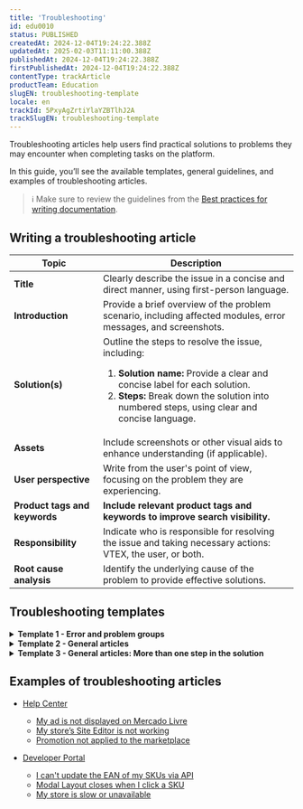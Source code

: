 ```yaml
---
title: 'Troubleshooting'
id: edu0010
status: PUBLISHED
createdAt: 2024-12-04T19:24:22.388Z
updatedAt: 2025-02-03T11:11:00.388Z
publishedAt: 2024-12-04T19:24:22.388Z
firstPublishedAt: 2024-12-04T19:24:22.388Z
contentType: trackArticle
productTeam: Education
slugEN: troubleshooting-template
locale: en
trackId: 5PxyAgZrtiYlaYZBTlhJ2A
trackSlugEN: troubleshooting-template
---
```


Troubleshooting articles help users find practical solutions to problems they may encounter when completing tasks on the platform.

In this guide, you’ll see the available templates, general guidelines, and examples of troubleshooting articles.

> ℹ️ Make sure to review the guidelines from the [Best practices for writing documentation](https://deploy-preview-4--language-hub.netlify.app/docs/documentation/best-practices-for-writing-documentation).

## Writing a troubleshooting article

| **Topic** | **Description** |
| ------------ | ---------------------- |
| **Title** | Clearly describe the issue in a concise and direct manner, using first-person language. |
| **Introduction** | Provide a brief overview of the problem scenario, including affected modules, error messages, and screenshots. |
| **Solution(s)** | Outline the steps to resolve the issue, including: <ol><li><b>Solution name:</b> Provide a clear and concise label for each solution.</li><li><b>Steps:</b> Break down the solution into numbered steps, using clear and concise language.</li></ol> |
| **Assets** | Include screenshots or other visual aids to enhance understanding (if applicable). |
| **User perspective** | Write from the user's point of view, focusing on the problem they are experiencing. |
| **Product tags and keywords** | **Include relevant product tags and keywords to improve search visibility.** |
| **Responsibility** | Indicate who is responsible for resolving the issue and taking necessary actions: VTEX, the user, or both. |
| **Root cause analysis** | Identify the underlying cause of the problem to provide effective solutions. |

## Troubleshooting templates

<details>
<summary><b>Template 1 - Error and problem groups</b></summary>

```md
# Title
Product tags: [Add products related to the problem. Example: Orders and Payments]

Keywords: [Words that help identify the article content in a search. Example: Unidentified order, SKU, etc.]

[Add a brief introduction describing the problem faced by the user. Whenever possible, limit this to 2 paragraphs.]

## Solution

To identify the meaning and determine the specific correction for each error message, see the table below:

Error type or message
Meaning
Required action
`{Add the error message}` or

Add the error type
[Describe the meaning of the message or the cause of the error type. Example: Order not found on VTEX (item removed from the catalog or incorrect information).]
[Guide the user with clear instructions. Example: provide a summary of the steps, mention another article, or recommend contacting support for further assistance.]
```

</details>

<details>
<summary><b>Template 2 - General articles</b></summary>

```md
# Title

Product tags: [Add products related to the problem. Example: Orders and Payments]

Keywords: [Words that help identify the article content in a search. Example: Unidentified order, SKU, etc.]

[Add a brief introduction describing the problem faced by the user. Limit this to 2 paragraphs.]

## Solution

[Describe possible solutions to solve the reported error. When there are multiple steps to fix the error, these should be divided into individual steps, see the next template, Template 3 - General articles: More than one step in the solution.]

To solve this problem, there are several solutions you can consider:

- [Solution name 1](#solution-name-1): [Describe the scenario for this problem. Example: "Site Editor doesn't open."]

- [Solution name 2](#solution-name-2): …

### Solution name 1

[Example title: "Checking roles"]

[Describe what needs to be done to solve the problem and the expected outcome.]

### Solution name 2

.
.
.
```

</details>

<details>
<summary><b>Template 3 - General articles: More than one step in the solution</b></summary>

```md
# Alternative title

### Solution name 1

[Example Title: Configure your VTEX account]

[Describe in investigative steps. Within each step, describe the necessary steps to solve the problem and the expected outcome.]

### Step 1 - Step name 1

.
.
.

#### Step 2 - Step name 2

.
.
.

### Solution name 2

.
.
.
#### Step 1 - Step name 1

.
.
.

#### Step 2 - Step name 2

.
.
.
```

</details>

## Examples of troubleshooting articles

- [Help Center](https://help.vtex.com/category/troubleshooting--39pDkp8qxSll6mGj0tWViz)
  - [My ad is not displayed on Mercado Livre](https://help.vtex.com/tutorial/my-ad-is-not-displayed-on-mercado-livre--2UpudfowEvG97e2lstj4qc)
  - [My store’s Site Editor is not working](https://help.vtex.com/tutorial/my-stores-site-editor-is-not-working--3A6Ois91zEZ8zpKJp1wsP2)
  - [Promotion not applied to the marketplace](https://help.vtex.com/tutorial/promotion-not-applied-to-the-marketplace--2pxlVpzgThuw2wTEISRwA2)

- [Developer Portal](https://developers.vtex.com/docs/troubleshooting)
  - [I can't update the EAN of my SKUs via API](https://developers.vtex.com/docs/troubleshooting/i-cant-update-the-ean-of-my-skus-via-api)
  - [Modal Layout closes when I click a SKU](https://developers.vtex.com/docs/troubleshooting/modal-layout-closes-when-i-click-a-sku)
  - [My store is slow or unavailable](https://developers.vtex.com/docs/troubleshooting/my-store-is-slow-or-unavailable)
